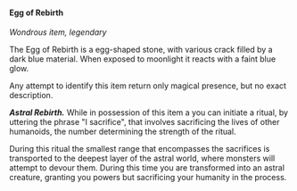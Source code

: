 #### Egg of Rebirth
*Wondrous item, legendary*

The Egg of Rebirth is a egg-shaped stone, with various crack filled by a dark blue material. When exposed to moonlight it reacts with a faint blue glow.

Any attempt to identify this item return only magical presence, but no exact description.


***Astral Rebirth.***
While in possession of this item a you can initiate a ritual, by uttering the phrase "I sacrifice", that involves sacrificing the lives of other humanoids, the number determining the strength of the ritual.

During this ritual the smallest range that encompasses the sacrifices is transported to the deepest layer of the astral world, where monsters will attempt to devour them. During this time you are transformed into an astral creature, granting you powers but sacrificing your humanity in the process.